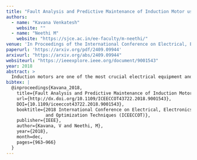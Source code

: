 ```yaml
---
title: "Fault Analysis and Predictive Maintenance of Induction Motor using Machine Learning"
authors:
  - name: "Kavana Venkatesh"
    website: ""
  - name: "Neethi M"
    website: "https://sjce.ac.in/ee-faculty/m-neethi/"
venue: 'In Proceedings of the International Conference on Electrical, Electronics, Communication, Computer, and Optimization Techniques: ICEECCOT 2018'
paperurl: 'https://arxiv.org/pdf/2409.09944'
arxivurl: "https://arxiv.org/abs/2409.09944"
websiteurl: "https://ieeexplore.ieee.org/document/9001543"
year: 2018
abstract: >
  Induction motors are one of the most crucial electrical equipment and are extensively used in industries in a wide range of applications. This paper presents a machine learning model for the fault detection and classification of induction motor faults by using three phase voltages and currents as inputs. The aim of this work is to protect vital electrical components and to prevent abnormal event progression through early detection and diagnosis. This work presents a fast forward artificial neural network model to detect some of the commonly occurring electrical faults like overvoltage, under voltage, single phasing, unbalanced voltage, overload, ground fault. A separate model free monitoring system wherein the motor itself acts like a sensor is presented and the only monitored signals are the input given to the motor. Limits for current and voltage values are set for the faulty and healthy conditions, which is done by a classifier. Real time data from a 0.33 HP induction motor is used to train and test the neural network. The model so developed analyses the voltage and current values given at a particular instant and classifies the data into no fault or the specific fault. The model is then interfaced with a real motor to accurately detect and classify the faults so that further necessary action can be taken.
bibtex: |
  @inproceedings{Kavana_2018,
    title={Fault Analysis and Predictive Maintenance of Induction Motor Using Machine Learning},
    url={http://dx.doi.org/10.1109/ICEECCOT43722.2018.9001543},
    DOI={10.1109/iceeccot43722.2018.9001543},
    booktitle={2018 International Conference on Electrical, Electronics, Communication, Computer,
               and Optimization Techniques (ICEECCOT)},
    publisher={IEEE},
    author={Kavana, V and Neethi, M},
    year={2018},
    month=dec,
    pages={963–966}
  }
---
```

